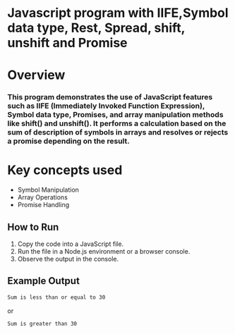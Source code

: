 # Javascript program with IIFE,Symbol data type, Rest, Spread, shift, unshift and Promise

# Overview
### This program demonstrates the use of JavaScript features such as IIFE (Immediately Invoked Function Expression), Symbol data type, Promises, and array manipulation methods like shift() and unshift(). It performs a calculation based on the sum of description of symbols in arrays and resolves or rejects a promise depending on the result.

# Key concepts used
- Symbol Manipulation
- Array Operations
- Promise Handling
  
## How to Run
1. Copy the code into a JavaScript file.
2. Run the file in a Node.js environment or a browser console.
3. Observe the output in the console.

## Example Output
```bash
Sum is less than or equal to 30
```
or
```bash
Sum is greater than 30
```